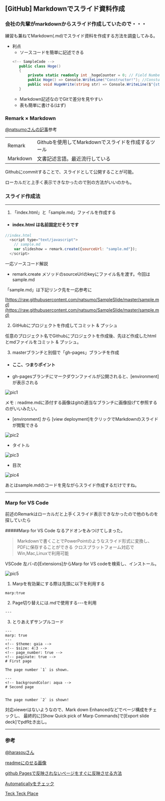 ## [GitHub] Markdownでスライド資料作成


### 会社の先輩がmarkdownからスライド作成していたので・・・

練習も兼ねてMarkdown(.md)でスライド資料を作成する方法を調査してみる。

- 利点
     - ソースコードを簡単に記述できる
     ```c#
     <!-- SampleCode -->
        public class Hoge()
        {
            private static readonly int _hogeCounter = 0; // Field Number
            public Hoge() => Console.WriteLine("Constructor!"); //Constuctor
            public void HugeWrite(string str) => Console.WriteLine($"{str} : is printed"); // public Method
        }

     ```
     - Markdown記述なのでGitで差分を見やすい
     - 表も簡単に書ける(はず)


### Remark × Markdown

[@natsumoさんの記事](https://qiita.com/natsumo/items/717e40de2c43824624b6)参考

| | |
|--|--|
|Remark|Githubを使用してMarkdownでスライドを作成するツール|
|Markdown|文書記述言語。最近流行している|

Githubにcommitすることで、スライドとして公開することが可能。

ローカルだと上手く表示できなかったので別の方法がいいのかも。

### スライド作成法
---
1. 「index.html」と「sample.md」ファイルを作成する

- #### index.html は名前固定だそうです
```javascript
//index.html
  <script type="text/javascript">
    // sample.md
    var slideshow = remark.create({sourceUrl: "sample.md"});
  </script>
```
一応ソースコード解説
- remark.create メソッドのsourceUrlのkeyにファイル名を渡す。今回はsample.md

「sample.md」は下記リンク先を一応参考に

[https://raw.githubusercontent.com/natsumo/SampleSlide/master/sample.md](https://raw.githubusercontent.com/natsumo/SampleSlide/master/sample.md)

2. GitHubにプロジェクトを作成してコミット & プッシュ

任意のプロジェクト名でGithubにプロジェクトを作成後、先ほど作成したhtmlとmdファイルをコミット & プッシュ。

3. masterブランチと別個で「gh-pages」ブランチを作成

- #### ここ、つまりポイント
- gh-pagesブランチにマークダウンファイルが公開されると、[environment]が表示される

![pic1](https://github.com/pisa-kun/MarkdownToSlide/blob/gh-pages/img/pic1.png)

メモ : readme.mdに添付する画像はgitの適当なブランチに画像投げて参照するのがいいみたい。

- [environment] から [view deployment]をクリックでMarkdownのスライドが閲覧できる

![pic2](https://github.com/pisa-kun/MarkdownToSlide/blob/gh-pages/img/pic2.png)

- タイトル

![pic3](https://github.com/pisa-kun/MarkdownToSlide/blob/gh-pages/img/pic3.png)

- 目次

![pic4](https://github.com/pisa-kun/MarkdownToSlide/blob/gh-pages/img/pic4.png)

あとはsample.mdのコードを見ながらスライド作成するだけですね。

---

### Marp for VS Code
前述のRemarkはローカルだと上手くスライド表示できなかったので他のものを探していたら

#####Marp for VS Code 
なるアドオンをみつけてしまった。
> Markdownで書くことでPowerPointのようなスライド形式に変換し、PDFに保存することができる
> クロスプラットフォーム対応でWin,Mac,Linuxで利用可能

VSCode 左バ-の[Extensions]からMarp for VS codeを検索し、インストール。

![pic5](https://github.com/pisa-kun/MarkdownToSlide/blob/gh-pages/img/pic5.png)

1. Marpを有効巣にする際は先頭に以下を利用する
```trxt
marp:true
```

2. Page切り替えには.mdで使用する---を利用
```
---
```

3. とりあえずサンプルコード
```
---
marp: true
---
<!-- $theme: gaia -->
<!-- $size: 4:3 -->
<!-- page_number: true -->
<!-- paginate: true -->
# First page

The page number `1` is shown.

---
<!-- backgroundColor: aqua -->
# Second page


The page number `2` is shown!
```

対応viewerはないようなので、Mark down Enhancedなどでページ構成をチェックし、
最終的に[Show Quick pick of Marp Commands]で[Export slide deck]でpdf吐き出し。



---
### 参考
[@harasouさん](https://qiita.com/harasou/items/1fa3cca6ac1ef175c876)

[readmeにのせる画像](http://cakecatz.hatenadiary.com/entry/2015/02/10/214942)

[github Pagesで反映されないページをすぐに反映させる方法](https://qiita.com/shge/items/ac20f45c9e8e0b4f33cc)

[Automaticallyをチェック](https://ameblo.jp/m-sm-r/entry-11612237585.html)

[Teck Teck Place](https://murabitoleg.com/vscode-marp/)